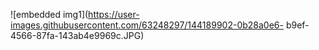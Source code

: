  ![embedded img1](https://user-images.githubusercontent.com/63248297/144189902-0b28a0e6-    b9ef-4566-87fa-143ab4e9969c.JPG)
